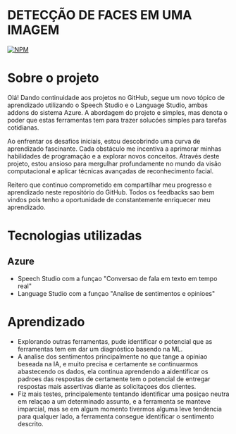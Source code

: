 # DETECÇÃO DE FACES EM UMA IMAGEM 
[![NPM](https://img.shields.io/npm/l/react)](https://github.com/Bongiorno14/Projeto_reconhecimento-_Rostos/blob/main/LICENSE) 

# Sobre o projeto

Olá! Dando continuidade aos projetos no GitHub, segue um novo tópico de aprendizado utilizando  o Speech Studio e o Language Studio, ambas addons do sistema Azure. A abordagem do projeto e simples, mas denota o poder que estas ferramentas tem para trazer solucóes simples para tarefas cotidianas.

Ao enfrentar os desafios iniciais, estou descobrindo uma curva de aprendizado fascinante. Cada obstáculo me incentiva a aprimorar minhas habilidades de programação e a explorar novos conceitos. Através deste projeto, estou ansioso para mergulhar profundamente no mundo da visão computacional e aplicar técnicas avançadas de reconhecimento facial.

Reitero que continuo comprometido em compartilhar meu progresso e aprendizado neste repositório do GitHub. Todos os feedbacks sao bem vindos pois tenho a oportunidade de constantemente enriquecer meu aprendizado.

# Tecnologias utilizadas
## Azure
- Speech Studio com a funçao "Conversao de fala em texto em tempo real"
- Language Studio com a funçao "Analise de sentimentos e opinioes"

# Aprendizado

- Explorando outras ferramentas, pude identificar o potencial que as ferramentas tem em dar um diagnóstico basendo na ML.
- A analise dos sentimentos principalmente no que tange a opiniao beseada na IA, e muito precisa e certamente se continuarmos abastecendo os dados, ela continua aprendendo a aidentificar os padroes das respostas de certamente tem o potencial de entregar respostas mais assertivas diante as solicitaçoes dos clientes.
- Fiz mais testes, principalemente tentando identificar uma posiçao neutra em relaçao a um determinado assunto, e a ferramenta se manteve imparcial, mas se em algum momento tivermos alguma leve tendencia para qualquer lado, a ferramenta consegue identificar o sentimento descrito.
